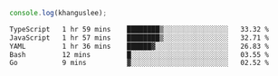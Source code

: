 ```js
console.log(khanguslee);
```

<!--START_SECTION:waka-->

```txt
TypeScript   1 hr 59 mins    ████████▒░░░░░░░░░░░░░░░░   33.32 %
JavaScript   1 hr 57 mins    ████████▒░░░░░░░░░░░░░░░░   32.71 %
YAML         1 hr 36 mins    ██████▓░░░░░░░░░░░░░░░░░░   26.83 %
Bash         12 mins         █░░░░░░░░░░░░░░░░░░░░░░░░   03.55 %
Go           9 mins          ▓░░░░░░░░░░░░░░░░░░░░░░░░   02.52 %
```

<!--END_SECTION:waka-->

<!--
**khanguslee/khanguslee** is a ✨ _special_ ✨ repository because its `README.md` (this file) appears on your GitHub profile.

Here are some ideas to get you started:

- 🔭 I’m currently working on ...
- 🌱 I’m currently learning ...
- 👯 I’m looking to collaborate on ...
- 🤔 I’m looking for help with ...
- 💬 Ask me about ...
- 📫 How to reach me: ...
- 😄 Pronouns: ...
- ⚡ Fun fact: ...
-->

